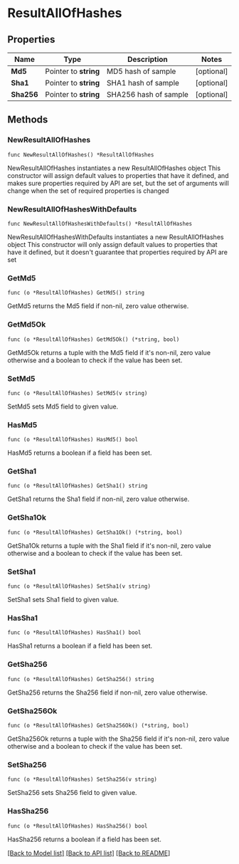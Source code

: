# ResultAllOfHashes

## Properties

Name | Type | Description | Notes
------------ | ------------- | ------------- | -------------
**Md5** | Pointer to **string** | MD5 hash of sample | [optional] 
**Sha1** | Pointer to **string** | SHA1 hash of sample | [optional] 
**Sha256** | Pointer to **string** | SHA256 hash of sample | [optional] 

## Methods

### NewResultAllOfHashes

`func NewResultAllOfHashes() *ResultAllOfHashes`

NewResultAllOfHashes instantiates a new ResultAllOfHashes object
This constructor will assign default values to properties that have it defined,
and makes sure properties required by API are set, but the set of arguments
will change when the set of required properties is changed

### NewResultAllOfHashesWithDefaults

`func NewResultAllOfHashesWithDefaults() *ResultAllOfHashes`

NewResultAllOfHashesWithDefaults instantiates a new ResultAllOfHashes object
This constructor will only assign default values to properties that have it defined,
but it doesn't guarantee that properties required by API are set

### GetMd5

`func (o *ResultAllOfHashes) GetMd5() string`

GetMd5 returns the Md5 field if non-nil, zero value otherwise.

### GetMd5Ok

`func (o *ResultAllOfHashes) GetMd5Ok() (*string, bool)`

GetMd5Ok returns a tuple with the Md5 field if it's non-nil, zero value otherwise
and a boolean to check if the value has been set.

### SetMd5

`func (o *ResultAllOfHashes) SetMd5(v string)`

SetMd5 sets Md5 field to given value.

### HasMd5

`func (o *ResultAllOfHashes) HasMd5() bool`

HasMd5 returns a boolean if a field has been set.

### GetSha1

`func (o *ResultAllOfHashes) GetSha1() string`

GetSha1 returns the Sha1 field if non-nil, zero value otherwise.

### GetSha1Ok

`func (o *ResultAllOfHashes) GetSha1Ok() (*string, bool)`

GetSha1Ok returns a tuple with the Sha1 field if it's non-nil, zero value otherwise
and a boolean to check if the value has been set.

### SetSha1

`func (o *ResultAllOfHashes) SetSha1(v string)`

SetSha1 sets Sha1 field to given value.

### HasSha1

`func (o *ResultAllOfHashes) HasSha1() bool`

HasSha1 returns a boolean if a field has been set.

### GetSha256

`func (o *ResultAllOfHashes) GetSha256() string`

GetSha256 returns the Sha256 field if non-nil, zero value otherwise.

### GetSha256Ok

`func (o *ResultAllOfHashes) GetSha256Ok() (*string, bool)`

GetSha256Ok returns a tuple with the Sha256 field if it's non-nil, zero value otherwise
and a boolean to check if the value has been set.

### SetSha256

`func (o *ResultAllOfHashes) SetSha256(v string)`

SetSha256 sets Sha256 field to given value.

### HasSha256

`func (o *ResultAllOfHashes) HasSha256() bool`

HasSha256 returns a boolean if a field has been set.


[[Back to Model list]](../README.md#documentation-for-models) [[Back to API list]](../README.md#documentation-for-api-endpoints) [[Back to README]](../README.md)


